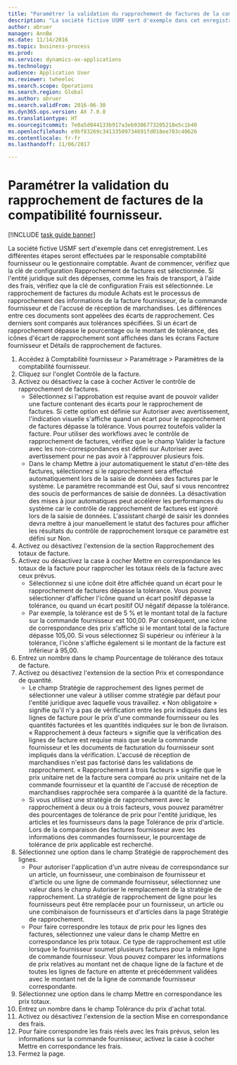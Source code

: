 ```yaml
--- 
title: "Paramétrer la validation du rapprochement de factures de la compatibilité fournisseur."
description: "La société fictive USMF sert d'exemple dans cet enregistrement."
author: abruer
manager: AnnBe
ms.date: 11/14/2016
ms.topic: business-process
ms.prod: 
ms.service: dynamics-ax-applications
ms.technology: 
audience: Application User
ms.reviewer: twheeloc
ms.search.scope: Operations
ms.search.region: Global
ms.author: abruer
ms.search.validFrom: 2016-06-30
ms.dyn365.ops.version: AX 7.0.0
ms.translationtype: HT
ms.sourcegitcommit: 7e0a5d044133b917a3eb9386773205218e5c1b40
ms.openlocfilehash: e9bf83269c34133509734691fd018ee703c40626
ms.contentlocale: fr-fr
ms.lasthandoff: 11/06/2017

---
```


# <a name="set-up-accounts-payable-invoice-matching-validation"></a>Paramétrer la validation du rapprochement de factures de la compatibilité fournisseur.

[!INCLUDE [task guide banner](../../includes/task-guide-banner.md)]

La société fictive USMF sert d'exemple dans cet enregistrement. Les différentes étapes seront effectuées par le responsable comptabilité fournisseur ou le gestionnaire comptable. Avant de commencer, vérifiez que la clé de configuration Rapprochement de factures est sélectionnée. Si l'entité juridique suit des dépenses, comme les frais de transport, à l'aide des frais, vérifiez que la clé de configuration Frais est sélectionnée.  Le rapprochement de factures du module Achats est le processus de rapprochement des informations de la facture fournisseur, de la commande fournisseur et de l'accusé de réception de marchandises. Les différences entre ces documents sont appelées des écarts de rapprochement. Ces derniers sont comparés aux tolérances spécifiées. Si un écart de rapprochement dépasse le pourcentage ou le montant de tolérance, des icônes d'écart de rapprochement sont affichées dans les écrans Facture fournisseur et Détails de rapprochement de factures.

1. Accédez à Comptabilité fournisseur > Paramétrage > Paramètres de la comptabilité fournisseur.
2. Cliquez sur l'onglet Contrôle de la facture.
3. Activez ou désactivez la case à cocher Activer le contrôle de rapprochement de factures.
    * Sélectionnez si l'approbation est requise avant de pouvoir valider une facture contenant des écarts pour le rapprochement de factures. Si cette option est définie sur Autoriser avec avertissement, l'indication visuelle s'affiche quand un écart pour le rapprochement de factures dépasse la tolérance. Vous pourrez toutefois valider la facture. Pour utiliser des workflows avec le contrôle de rapprochement de factures, vérifiez que le champ Valider la facture avec les non-correspondances est défini sur Autoriser avec avertissement pour ne pas avoir à l'approuver plusieurs fois.  
    * Dans le champ Mettre à jour automatiquement le statut d'en-tête des factures, sélectionnez si le rapprochement sera effectué automatiquement lors de la saisie de données des factures par le système. Le paramètre recommandé est Oui, sauf si vous rencontrez des soucis de performances de saisie de données. La désactivation des mises à jour automatiques peut accélérer les performances du système car le contrôle de rapprochement de factures est ignoré lors de la saisie de données. L'assistant chargé de saisir les données devra mettre à jour manuellement le statut des factures pour afficher les résultats du contrôle de rapprochement lorsque ce paramètre est défini sur Non.  
4. Activez ou désactivez l'extension de la section Rapprochement des totaux de facture.
5. Activez ou désactivez la case à cocher Mettre en correspondance les totaux de la facture pour rapprocher les totaux réels de la facture avec ceux prévus.
    * Sélectionnez si une icône doit être affichée quand un écart pour le rapprochement de factures dépasse la tolérance. Vous pouvez sélectionner d'afficher l'icône quand un écart positif dépasse la tolérance, ou quand un écart positif OU négatif dépasse la tolérance.  
    * Par exemple, la tolérance est de 5 % et le montant total de la facture sur la commande fournisseur est 100,00. Par conséquent, une icône de correspondance des prix s'affiche si le montant total de la facture dépasse 105,00. Si vous sélectionnez Si supérieur ou inférieur à la tolérance, l'icône s'affiche également si le montant de la facture est inférieur à 95,00.  
6. Entrez un nombre dans le champ Pourcentage de tolérance des totaux de facture.
7. Activez ou désactivez l'extension de la section Prix et correspondance de quantité.
    * Le champ Stratégie de rapprochement des lignes permet de sélectionner une valeur à utiliser comme stratégie par défaut pour l'entité juridique avec laquelle vous travaillez. « Non obligatoire » signifie qu'il n'y a pas de vérification entre les prix indiqués dans les lignes de facture pour le prix d'une commande fournisseur ou les quantités facturées et les quantités indiquées sur le bon de livraison. « Rapprochement à deux facteurs » signifie que la vérification des lignes de facture est requise mais que seule la commande fournisseur et les documents de facturation du fournisseur sont impliqués dans la vérification. L'accusé de réception de marchandises n'est pas factorisé dans les validations de rapprochement. « Rapprochement à trois facteurs » signifie que le prix unitaire net de la facture sera comparé au prix unitaire net de la commande fournisseur et la quantité de l'accusé de réception de marchandises rapprochée sera comparée à la quantité de la facture.  
    * Si vous utilisez une stratégie de rapprochement avec le rapprochement à deux ou à trois facteurs, vous pouvez paramétrer des pourcentages de tolérance de prix pour l'entité juridique, les articles et les fournisseurs dans la page Tolérance de prix d'article. Lors de la comparaison des factures fournisseur avec les informations des commandes fournisseur, le pourcentage de tolérance de prix applicable est recherché.  
8. Sélectionnez une option dans le champ Stratégie de rapprochement des lignes.
    * Pour autoriser l'application d'un autre niveau de correspondance sur un article, un fournisseur, une combinaison de fournisseur et d'article ou une ligne de commande fournisseur, sélectionnez une valeur dans le champ Autoriser le remplacement de la stratégie de rapprochement. La stratégie de rapprochement de ligne pour les fournisseurs peut être remplacée pour un fournisseur, un article ou une combinaison de fournisseurs et d'articles dans la page Stratégie de rapprochement.  
    * Pour faire correspondre les totaux de prix pour les lignes des factures, sélectionnez une valeur dans le champ Mettre en correspondance les prix totaux. Ce type de rapprochement est utile lorsque le fournisseur soumet plusieurs factures pour la même ligne de commande fournisseur. Vous pouvez comparer les informations de prix relatives au montant net de chaque ligne de la facture et de toutes les lignes de facture en attente et précédemment validées avec le montant net de la ligne de commande fournisseur correspondante.  
9. Sélectionnez une option dans le champ Mettre en correspondance les prix totaux.
10. Entrez un nombre dans le champ Tolérance du prix d'achat total.
11. Activez ou désactivez l'extension de la section Mise en correspondance des frais.
12. Pour faire correspondre les frais réels avec les frais prévus, selon les informations sur la commande fournisseur, activez la case à cocher Mettre en correspondance les frais.
13. Fermez la page.


